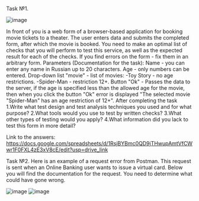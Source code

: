 Task №1.

![image](https://github.com/mityaMz1998/QA-Testing_Web-API/assets/100907269/9d2589db-cbb4-421a-9337-d30dde69a0e0)

In front of you is a web form of a browser-based application for booking movie tickets to a theater. The user enters data and submits the completed form, after which the movie is booked.
You need to make an optimal list of checks that you will perform to test this service, as well as the expected result for each of the checks.
If you find errors on the form - fix them in an arbitrary form.
Parameters (Documentation for the task):
Name - you can enter any name in Russian up to 20 characters.
Age - only numbers can be entered.
Drop-down list "movie" - list of movies: 
-Toy Story - no age restrictions.
-Spider-Man - restriction 12+.
Button "Ok" - Passes the data to the server, if the age is specified less than the allowed age for the movie, then when you click the button "Ok" error is displayed "The selected movie "Spider-Man" has an age restriction of 12+".
After completing the task
1.Write what test design and test analysis techniques you used and for what purpose?
2.What tools would you use to test by written checks?
3.What other types of testing would you apply?
4.What information did you lack to test this form in more detail?

Link to the answers:
https://docs.google.com/spreadsheets/d/1RsjBYBmc0QD9jTHwupAmtVfCWwr1F0FXL4zE3xV8cE/edit?usp=drive_link

Task №2.
Here is an example of a request error from Postman. This request is sent when an Online Banking user wants to issue a virtual card. Below you will find the documentation for the request. You need to determine what could have gone wrong.

![image](https://github.com/mityaMz1998/QA-Testing_Web-API/assets/100907269/702e84d9-4154-4f53-8f52-30b6e55869c4)
![image](https://github.com/mityaMz1998/QA-Testing_Web-API/assets/100907269/42a354b6-e36e-4485-9afe-6a769a1bad5c)

